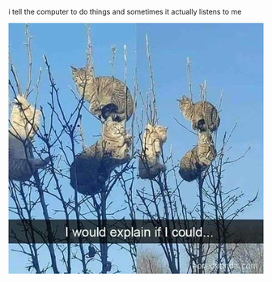 i tell the computer to do things and sometimes it actually listens to me
<!--START_SECTION:update_image-->
<img src=https://raw.githubusercontent.com/sneakykestrel/sneakykestrel/main/.github/images/i-would-explain-if-i-could.png height="" width="" align=left alt=kitty />
<!--END_SECTION:update_image-->

